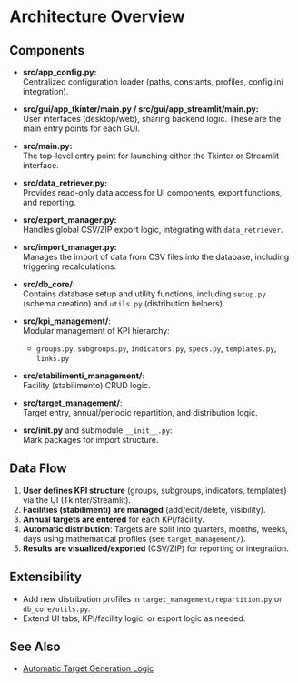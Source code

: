 # Architecture Overview

## Components


- **src/app_config.py:**  
  Centralized configuration loader (paths, constants, profiles, config.ini integration).

- **src/gui/app_tkinter/main.py / src/gui/app_streamlit/main.py:**  
  User interfaces (desktop/web), sharing backend logic. These are the main entry points for each GUI.

- **src/main.py:**  
  The top-level entry point for launching either the Tkinter or Streamlit interface.

- **src/data_retriever.py:**  
  Provides read-only data access for UI components, export functions, and reporting.

- **src/export_manager.py:**  
  Handles global CSV/ZIP export logic, integrating with `data_retriever`.

- **src/import_manager.py:**  
  Manages the import of data from CSV files into the database, including triggering recalculations.

- **src/db_core/**:  
  Contains database setup and utility functions, including `setup.py` (schema creation) and `utils.py` (distribution helpers).

- **src/kpi_management/**:  
  Modular management of KPI hierarchy:
    - `groups.py`, `subgroups.py`, `indicators.py`, `specs.py`, `templates.py`, `links.py`

- **src/stabilimenti_management/**:  
  Facility (stabilimento) CRUD logic.

- **src/target_management/**:  
  Target entry, annual/periodic repartition, and distribution logic.

- **src/__init__.py** and submodule `__init__.py`:  
  Mark packages for import structure.

## Data Flow

1. **User defines KPI structure** (groups, subgroups, indicators, templates) via the UI (Tkinter/Streamlit).
2. **Facilities (stabilimenti) are managed** (add/edit/delete, visibility).
3. **Annual targets are entered** for each KPI/facility.
4. **Automatic distribution**: Targets are split into quarters, months, weeks, days using mathematical profiles (see `target_management/`).
5. **Results are visualized/exported** (CSV/ZIP) for reporting or integration.

## Extensibility

- Add new distribution profiles in `target_management/repartition.py` or `db_core/utils.py`.
- Extend UI tabs, KPI/facility logic, or export logic as needed.

## See Also

- [Automatic Target Generation Logic](target_generation.md)

